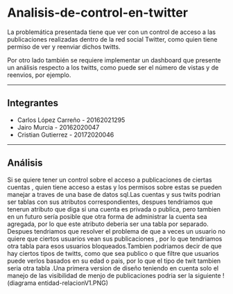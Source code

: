 # Analisis-de-control-en-twitter

La problemática presentada tiene que ver con un control de acceso a las publicaciones realizadas dentro de la red social Twitter, como quien tiene permiso de ver y reenviar dichos twitts.

Por otro lado también se requiere implementar un dashboard que presente un análisis respecto a los twitts, como puede ser el número de vistas y de reenvios, por ejemplo.

---

## Integrantes

- Carlos López Carreño - 20162021295
- Jairo Murcia - 20162020047
- Cristian Gutierrez - 20172020046

---

## Análisis
Si se quiere tener un control sobre el acceso a publicaciones de ciertas cuentas , quien tiene acceso a estas y los permisos sobre estas se pueden manejar a traves de una base de datos sql.Las cuentas y  sus twits podrian ser tablas con sus atributos correspondientes, despues tendriamos que tenerun atributo que diga si una cuenta es privada o publica, pero tambien en un futuro sería posible que otra forma de administrar la cuenta sea agregada, por lo que este atributo deberia ser una tabla por separado. Despues tendriamos que resolver el problema de que a veces un usuario no quiere que ciertos usuarios vean sus publicaciones , por lo que tendriamos otra tabla para esos usuarios bloqueados.Tambien podriamos decir de que hay ciertos tipos de twitts, como que sea publico o que filtre que usuarios puede verlos basados en su edad o pais, por lo que el tipo de twit tambien seria otra tabla .Una primera version de diseño teniendo en cuenta solo el manejo de las visibilidad de menjo de publicaciones podria ser la siguiente
!(diagrama entidad-relacionV1.PNG)
